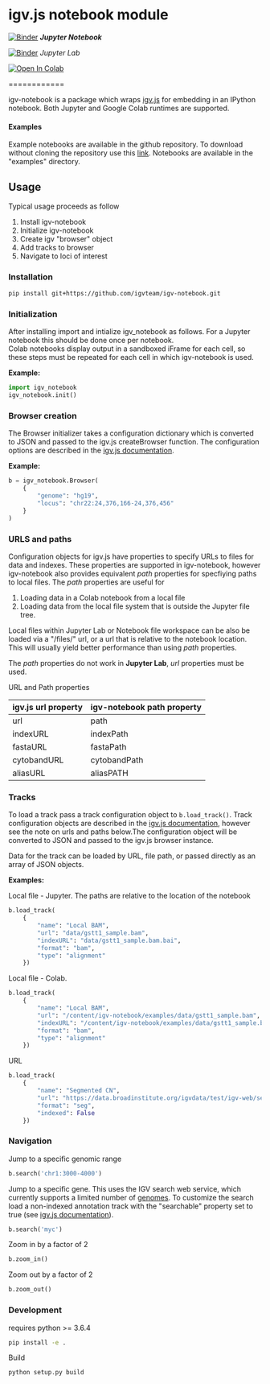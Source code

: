# igv.js notebook module

[![Binder](https://mybinder.org/badge_logo.svg)](https://mybinder.org/v2/gh/igvteam/igv-notebook/main?filepath=examples)   _**Jupyter Notebook**_

[![Binder](https://mybinder.org/badge_logo.svg)](https://mybinder.org/v2/gh/igvteam/igv-notebook/main?urlpath=lab/tree/examples)  _Jupyter Lab_

[![Open In Colab](https://colab.research.google.com/assets/colab-badge.svg)](https://colab.research.google.com/drive/1ebC3QUJiDGNUON34V2O99cGIdc11D3D5?usp=sharing)

============

igv-notebook is a package which wraps [igv.js](https://github.com/igvteam/igv.js) for embedding in an IPython notebook.
Both Jupyter and Google Colab runtimes are supported. 
 

#### Examples

Example notebooks are available in the github repository. To download without cloning the repository use 
this [link](https://github.com/igvteam/igv.js-jupyter/archive/master.zip). Notebooks are available in the
"examples" directory.

## Usage

Typical usage proceeds as follow

1. Install igv-notebook
2. Initialize igv-notebook
3. Create igv "browser" object
4. Add tracks to browser 
5. Navigate to loci of interest

### Installation

```bash
pip install git+https://github.com/igvteam/igv-notebook.git
```

### Initialization

After installing import and intialize igv_notebook as follows.  For a Jupyter notebook this should be done once per notebook.  
Colab notebooks display output in a sandboxed iFrame for each cell, so these steps must be repeated for each cell in which 
igv-notebook is used.

**Example:**

```python
import igv_notebook
igv_notebook.init()
```

### Browser creation

The Browser initializer takes a configuration dictionary which is converted to JSON and passed to the igv.js
createBrowser function. The configuration options are described in the
[igv.js documentation](https://github.com/igvteam/igv.js/wiki/Browser-Configuration-2.0).

**Example:**

```python
b = igv_notebook.Browser(
    {
        "genome": "hg19",
        "locus": "chr22:24,376,166-24,376,456"
    }
)
```

### URLS and paths

Configuration objects for igv.js have properties to specify URLs to files for data and indexes.  These properties are 
supported in igv-notebook, however igv-notebook also provides equivalent _path_ properties for specfiying paths to 
local files.  The _path_ properties are useful for

1. Loading data in a Colab notebook from a local file
1. Loading data from the local file system that is outside the Jupyter file tree. 

Local files within Jupyter Lab or Notebook file workspace can be also be loaded via a "/files/" url, or a url that
is relative to the notebook location.  This will usually yield better performance than using _path_ properties.
 
The _path_ properties do not work in **Jupyter Lab**, _url_ properties must be used.   

   
URL and Path properties

| igv.js url property  | igv-notebook path property |
| --------- | ----------- |
 | url  | path |
 | indexURL | indexPath |
 | fastaURL | fastaPath |
 | cytobandURL | cytobandPath |
 | aliasURL | aliasPATH | 


### Tracks

To load a track pass a track configuration object to ```b.load_track()```. Track configuration
objects are described in the [igv.js documentation](https://github.com/igvteam/igv.js/wiki/Tracks-2.0), however
see the note on urls and paths below.The configuration object will be converted to JSON and passed to the igv.js browser instance.

Data for the track can be loaded by URL, file path,  or passed directly as an array of JSON objects.


**Examples:** 

Local file - Jupyter.   The paths are relative to the location of the notebook 

```python
b.load_track(
    {
        "name": "Local BAM",
        "url": "data/gstt1_sample.bam",
        "indexURL": "data/gstt1_sample.bam.bai",
        "format": "bam",
        "type": "alignment"
    })

```

Local file - Colab.  

```python
b.load_track(
    {
        "name": "Local BAM",
        "url": "/content/igv-notebook/examples/data/gstt1_sample.bam",
        "indexURL": "/content/igv-notebook/examples/data/gstt1_sample.bam.bai",
        "format": "bam",
        "type": "alignment"
    })
```

URL

```python
b.load_track(
    {
        "name": "Segmented CN",
        "url": "https://data.broadinstitute.org/igvdata/test/igv-web/segmented_data_080520.seg.gz",
        "format": "seg",
        "indexed": False
    })

```


### Navigation

Jump to a specific genomic range

```python
b.search('chr1:3000-4000')

```

Jump to a specific gene. This uses the IGV search web service, which currently supports a limited number of 
[genomes](https://s3.amazonaws.com/igv.org.genomes/genomes.json).  To customize the search load a non-indexed annotation
track with the "searchable" property set to true (see [igv.js documentation](https://github.com/igvteam/igv.js/wiki/Annotation-Track#configuration-options)).


```python
b.search('myc')

```

Zoom in by a factor of 2

```python
b.zoom_in()
```

Zoom out by a factor of 2

```python
b.zoom_out()
```




### Development 

requires python >= 3.6.4

```bash
pip install -e .
```

Build 
```bash
python setup.py build  
```
